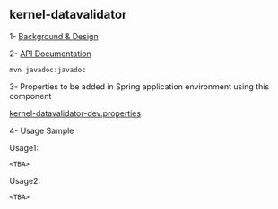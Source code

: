## kernel-datavalidator

 
 1- [Background & Design](../../design/kernel/kernel-datavalidator.md)
 

 2- [API Documentation <TBA>](TBA)
 
 ```
 mvn javadoc:javadoc

 ```

3- Properties to be added in Spring application environment using this component

[kernel-datavalidator-dev.properties](../../config/kernel-datavalidator-dev.properties)

 

4- Usage Sample
 
 Usage1:
 
 ```
<TBA>
 
 ```

 Usage2:
 
 ```
<TBA>
 
 ```








